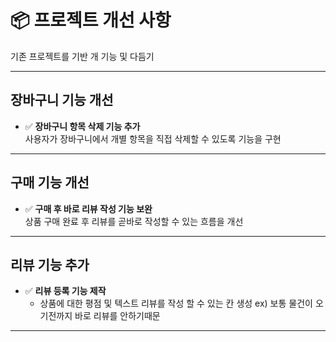# 📦 프로젝트 개선 사항

기존 프로젝트를 기반 개 기능 및 다듬기

---

##  장바구니 기능 개선
- ✅ **장바구니 항목 삭제 기능 추가**  
  사용자가 장바구니에서 개별 항목을 직접 삭제할 수 있도록 기능을 구현

---

##  구매 기능 개선
- ✅ **구매 후 바로 리뷰 작성 기능 보완**  
  상품 구매 완료 후 리뷰를 곧바로 작성할 수 있는 흐름을 개선

---

##  리뷰 기능 추가
- ✅ **리뷰 등록 기능 제작**  
  - 상품에 대한 평점 및 텍스트 리뷰를 작성 할 수 있는 칸 생성 ex) 보통 물건이 오기전까지 바로 리뷰를 안하기때문
   
  

---


